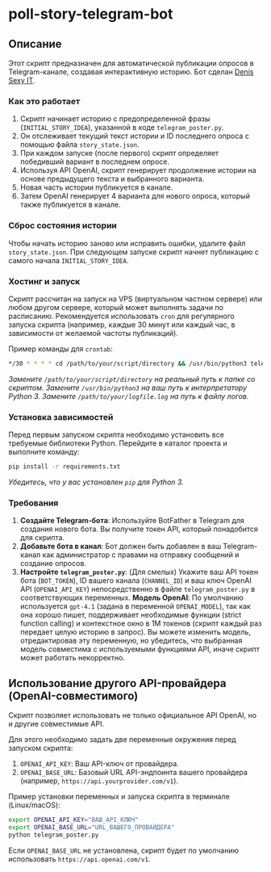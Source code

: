 # poll-story-telegram-bot
 
## Описание

Этот скрипт предназначен для автоматической публикации опросов в Telegram-канале, создавая интерактивную историю.
Бот сделан [Denis Sexy IT](http://t.me/denissexy).

### Как это работает

1.  Скрипт начинает историю с предопределенной фразы (`INITIAL_STORY_IDEA`), указанной в коде `telegram_poster.py`.
2.  Он отслеживает текущий текст истории и ID последнего опроса с помощью файла `story_state.json`.
3.  При каждом запуске (после первого) скрипт определяет победивший вариант в последнем опросе.
4.  Используя API OpenAI, скрипт генерирует продолжение истории на основе предыдущего текста и выбранного варианта.
5.  Новая часть истории публикуется в канале.
6.  Затем OpenAI генерирует 4 варианта для нового опроса, который также публикуется в канале.

### Сброс состояния истории

Чтобы начать историю заново или исправить ошибки, удалите файл `story_state.json`. При следующем запуске скрипт начнет публикацию с самого начала `INITIAL_STORY_IDEA`.

### Хостинг и запуск

Скрипт рассчитан на запуск на VPS (виртуальном частном сервере) или любом другом сервере, который может выполнять задачи по расписанию. Рекомендуется использовать `cron` для регулярного запуска скрипта (например, каждые 30 минут или каждый час, в зависимости от желаемой частоты публикаций).

Пример команды для `crontab`:
```bash
*/30 * * * * cd /path/to/your/script/directory && /usr/bin/python3 telegram_poster.py >> /path/to/your/logfile.log 2>&1
```
*Замените `/path/to/your/script/directory` на реальный путь к папке со скриптом.*
*Замените `/usr/bin/python3` на ваш путь к интерпретатору Python 3.*
*Замените `/path/to/your/logfile.log` на путь к файлу логов.*

### Установка зависимостей

Перед первым запуском скрипта необходимо установить все требуемые библиотеки Python. Перейдите в каталог проекта и выполните команду:

```bash
pip install -r requirements.txt
```
*Убедитесь, что у вас установлен `pip` для Python 3.*

### Требования

1.  **Создайте Telegram-бота**: Используйте BotFather в Telegram для создания нового бота. Вы получите токен API, который понадобится для скрипта.
2.  **Добавьте бота в канал**: Бот должен быть добавлен в ваш Telegram-канал как администратор с правами на отправку сообщений и создание опросов.
3.  **Настройте `telegram_poster.py`**: (Для смелых) Укажите ваш API токен бота (`BOT_TOKEN`), ID вашего канала (`CHANNEL_ID`) и ваш ключ OpenAI API (`OPENAI_API_KEY`) непосредственно в файле `telegram_poster.py` в соответствующих переменных. **Модель OpenAI**: По умолчанию используется `gpt-4.1` (задана в переменной `OPENAI_MODEL`), так как она хорошо пишет, поддерживает необходимые функции (strict function calling) и контекстное окно в 1М токенов (скрипт каждый раз передает целую историю в запрос). Вы можете изменить модель, отредактировав эту переменную, но убедитесь, что выбранная модель совместима с используемыми функциями API, иначе скрипт может работать некорректно.

## Использование другого API-провайдера (OpenAI-совместимого)

Скрипт позволяет использовать не только официальное API OpenAI, но и другие совместимые API.

Для этого необходимо задать две переменные окружения перед запуском скрипта:

1.  `OPENAI_API_KEY`: Ваш API-ключ от провайдера.
2.  `OPENAI_BASE_URL`: Базовый URL API-эндпоинта вашего провайдера (например, `https://api.yourprovider.com/v1`).

Пример установки переменных и запуска скрипта в терминале (Linux/macOS):

```bash
export OPENAI_API_KEY="ВАШ_API_КЛЮЧ"
export OPENAI_BASE_URL="URL_ВАШЕГО_ПРОВАЙДЕРА"
python telegram_poster.py
```

Если `OPENAI_BASE_URL` не установлена, скрипт будет по умолчанию использовать `https://api.openai.com/v1`.

